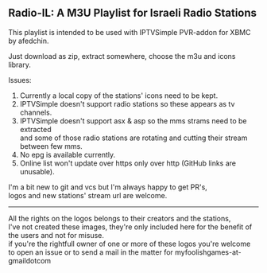Radio-IL: A M3U Playlist for Israeli Radio Stations
---------------------------------------------------

This playlist is intended to be used with IPTVSimple PVR-addon for XBMC by afedchin.

Just download as zip, extract somewhere, choose the m3u and icons library.


Issues:  
1. Currently a local copy of the stations' icons need to be kept.  
2. IPTVSimple doesn't support radio stations so these appears as tv channels.  
3. IPTVSimple doesn't support asx & asp so the mms strams need to be extracted  
   and some of those radio stations are rotating and cutting their stream between few mms.  
4. No epg is available currently.  
5. Online list won't update over https only over http (GitHub links are unusable).  


I'm a bit new to git and vcs but I'm always happy to get PR's,  
logos and new stations' stream url are welcome.  


-----------------------------------------------------------------------------

All the rights on the logos belongs to their creators and the stations,  
I've not created these images, they're only included here for the benefit of the users and not for misuse.  
if you're the rightfull owner of one or more of these logos you're welcome to open an issue or to send a mail in the matter for myfoolishgames-at-gmaildotcom

